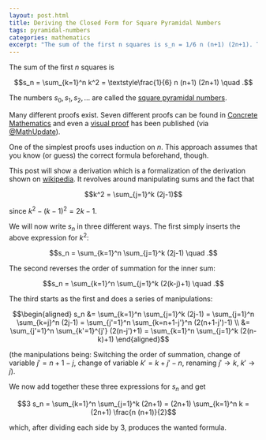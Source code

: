 ```yaml
---
layout: post.html
title: Deriving the Closed Form for Square Pyramidal Numbers
tags: pyramidal-numbers
categories: mathematics
excerpt: "The sum of the first n squares is s_n = 1/6 n (n+1) (2n+1). The numbers s_0, s_1, s_2, ... are called the square pyramidal numbers. Many different proofs exist. Seven different proofs can be found in Concrete Mathematics and even a visual proof has been published. One of the simplest proofs uses induction on n. This approach assumes that you know (or guess) the correct formula beforehand, though. This post will show a derivation which is a formalization of the derivation shown on wikipedia."
---
```

The sum of the first *n* squares is

$$s_n = \sum_{k=1}^n k^2 = \textstyle\frac{1}{6} n (n+1) (2n+1) \quad .$$

The numbers $s_0, s_1, s_2, \ldots$ are called the [square pyramidal numbers](http://oeis.org/A000330).

Many different proofs exist. Seven different proofs can be found in <a href="http://www.amazon.com/gp/product/0201558025?ie=UTF8&tag=sputsoft-20&linkCode=as2&camp=1789&creative=390957&creativeASIN=0201558025">Concrete Mathematics</a> and even a [visual proof](http://www.maa.org/programs/faculty-and-departments/classroom-capsules-and-notes/proof-without-words-sum-of-squares-0) has been published (via [@MathUpdate](https://twitter.com/MathUpdate)).

One of the simplest proofs uses induction on *n*. This approach assumes that you know (or guess) the correct formula beforehand, though.

This post will show a derivation which is a formalization of the derivation shown on [wikipedia](http://en.wikipedia.org/wiki/Square_pyramidal_number#Derivation_of_the_summation_formula).<span></span> It revolves around manipulating sums and the fact that

$$k^2 = \sum_{j=1}^k (2j-1)$$

since $k^2 - (k-1)^2 = 2k-1$.

We will now write $s_n$ in three different ways. The first simply inserts the above expression for $k^2$:

$$s_n = \sum_{k=1}^n \sum_{j=1}^k (2j-1) \quad .$$

The second reverses the order of summation for the inner sum:

$$s_n = \sum_{k=1}^n \sum_{j=1}^k (2(k-j)+1) \quad .$$

The third starts as the first and does a series of manipulations:

$$\begin{aligned} s_n &= \sum_{k=1}^n \sum_{j=1}^k (2j-1) = \sum_{j=1}^n \sum_{k=j}^n (2j-1) = \sum_{j'=1}^n \sum_{k=n+1-j'}^n (2(n+1-j')-1) \\ &= \sum_{j'=1}^n \sum_{k'=1}^{j'} (2(n-j')+1) = \sum_{k=1}^n \sum_{j=1}^k (2(n-k)+1) \end{aligned}$$

(the manipulations being: Switching the order of summation, change of variable $j' = n+1-j$, change of variable $k' = k+j'-n$, renaming $j' \rightarrow k$, $k' \rightarrow j$).

We now add together these three expressions for $s_n$ and get

$$3 s_n = \sum_{k=1}^n \sum_{j=1}^k (2n+1) = (2n+1) \sum_{k=1}^n k = (2n+1) \frac{n (n+1)}{2}$$

which, after dividing each side by 3, produces the wanted formula.
